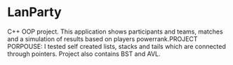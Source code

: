# LanParty
C++ OOP project. This application shows participants and teams, matches and a simulation of results based on players powerrank.PROJECT PORPOUSE:  I tested self created lists,  stacks and tails which are connected  through pointers. Project also contains BST and AVL.
